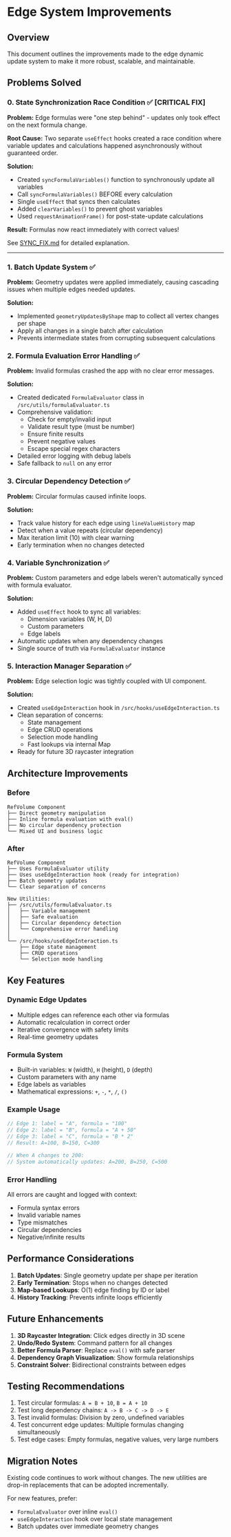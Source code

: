 # Edge System Improvements

## Overview
This document outlines the improvements made to the edge dynamic update system to make it more robust, scalable, and maintainable.

## Problems Solved

### 0. State Synchronization Race Condition ✅ **[CRITICAL FIX]**
**Problem:** Edge formulas were "one step behind" - updates only took effect on the next formula change.

**Root Cause:** Two separate `useEffect` hooks created a race condition where variable updates and calculations happened asynchronously without guaranteed order.

**Solution:**
- Created `syncFormulaVariables()` function to synchronously update all variables
- Call `syncFormulaVariables()` BEFORE every calculation
- Single `useEffect` that syncs then calculates
- Added `clearVariables()` to prevent ghost variables
- Used `requestAnimationFrame()` for post-state-update calculations

**Result:** Formulas now react immediately with correct values!

See [SYNC_FIX.md](./SYNC_FIX.md) for detailed explanation.

---

### 1. Batch Update System ✅
**Problem:** Geometry updates were applied immediately, causing cascading issues when multiple edges needed updates.

**Solution:**
- Implemented `geometryUpdatesByShape` map to collect all vertex changes per shape
- Apply all changes in a single batch after calculation
- Prevents intermediate states from corrupting subsequent calculations

### 2. Formula Evaluation Error Handling ✅
**Problem:** Invalid formulas crashed the app with no clear error messages.

**Solution:**
- Created dedicated `FormulaEvaluator` class in `/src/utils/formulaEvaluator.ts`
- Comprehensive validation:
  - Check for empty/invalid input
  - Validate result type (must be number)
  - Ensure finite results
  - Prevent negative values
  - Escape special regex characters
- Detailed error logging with debug labels
- Safe fallback to `null` on any error

### 3. Circular Dependency Detection ✅
**Problem:** Circular formulas caused infinite loops.

**Solution:**
- Track value history for each edge using `lineValueHistory` map
- Detect when a value repeats (circular dependency)
- Max iteration limit (10) with clear warning
- Early termination when no changes detected

### 4. Variable Synchronization ✅
**Problem:** Custom parameters and edge labels weren't automatically synced with formula evaluator.

**Solution:**
- Added `useEffect` hook to sync all variables:
  - Dimension variables (W, H, D)
  - Custom parameters
  - Edge labels
- Automatic updates when any dependency changes
- Single source of truth via `FormulaEvaluator` instance

### 5. Interaction Manager Separation ✅
**Problem:** Edge selection logic was tightly coupled with UI component.

**Solution:**
- Created `useEdgeInteraction` hook in `/src/hooks/useEdgeInteraction.ts`
- Clean separation of concerns:
  - State management
  - Edge CRUD operations
  - Selection mode handling
  - Fast lookups via internal Map
- Ready for future 3D raycaster integration

## Architecture Improvements

### Before
```
RefVolume Component
├── Direct geometry manipulation
├── Inline formula evaluation with eval()
├── No circular dependency protection
└── Mixed UI and business logic
```

### After
```
RefVolume Component
├── Uses FormulaEvaluator utility
├── Uses useEdgeInteraction hook (ready for integration)
├── Batch geometry updates
└── Clear separation of concerns

New Utilities:
├── /src/utils/formulaEvaluator.ts
│   ├── Variable management
│   ├── Safe evaluation
│   ├── Circular dependency detection
│   └── Comprehensive error handling
│
└── /src/hooks/useEdgeInteraction.ts
    ├── Edge state management
    ├── CRUD operations
    └── Selection mode handling
```

## Key Features

### Dynamic Edge Updates
- Multiple edges can reference each other via formulas
- Automatic recalculation in correct order
- Iterative convergence with safety limits
- Real-time geometry updates

### Formula System
- Built-in variables: `W` (width), `H` (height), `D` (depth)
- Custom parameters with any name
- Edge labels as variables
- Mathematical expressions: `+`, `-`, `*`, `/`, `()`

### Example Usage
```typescript
// Edge 1: label = "A", formula = "100"
// Edge 2: label = "B", formula = "A + 50"
// Edge 3: label = "C", formula = "B * 2"
// Result: A=100, B=150, C=300

// When A changes to 200:
// System automatically updates: A=200, B=250, C=500
```

### Error Handling
All errors are caught and logged with context:
- Formula syntax errors
- Invalid variable names
- Type mismatches
- Circular dependencies
- Negative/infinite results

## Performance Considerations

1. **Batch Updates**: Single geometry update per shape per iteration
2. **Early Termination**: Stops when no changes detected
3. **Map-based Lookups**: O(1) edge finding by ID or label
4. **History Tracking**: Prevents infinite loops efficiently

## Future Enhancements

1. **3D Raycaster Integration**: Click edges directly in 3D scene
2. **Undo/Redo System**: Command pattern for all changes
3. **Better Formula Parser**: Replace `eval()` with safe parser
4. **Dependency Graph Visualization**: Show formula relationships
5. **Constraint Solver**: Bidirectional constraints between edges

## Testing Recommendations

1. Test circular formulas: `A = B + 10`, `B = A + 10`
2. Test long dependency chains: `A -> B -> C -> D -> E`
3. Test invalid formulas: Division by zero, undefined variables
4. Test concurrent edge updates: Multiple formulas changing simultaneously
5. Test edge cases: Empty formulas, negative values, very large numbers

## Migration Notes

Existing code continues to work without changes. The new utilities are drop-in replacements that can be adopted incrementally.

For new features, prefer:
- `FormulaEvaluator` over inline `eval()`
- `useEdgeInteraction` hook over local state management
- Batch updates over immediate geometry changes
